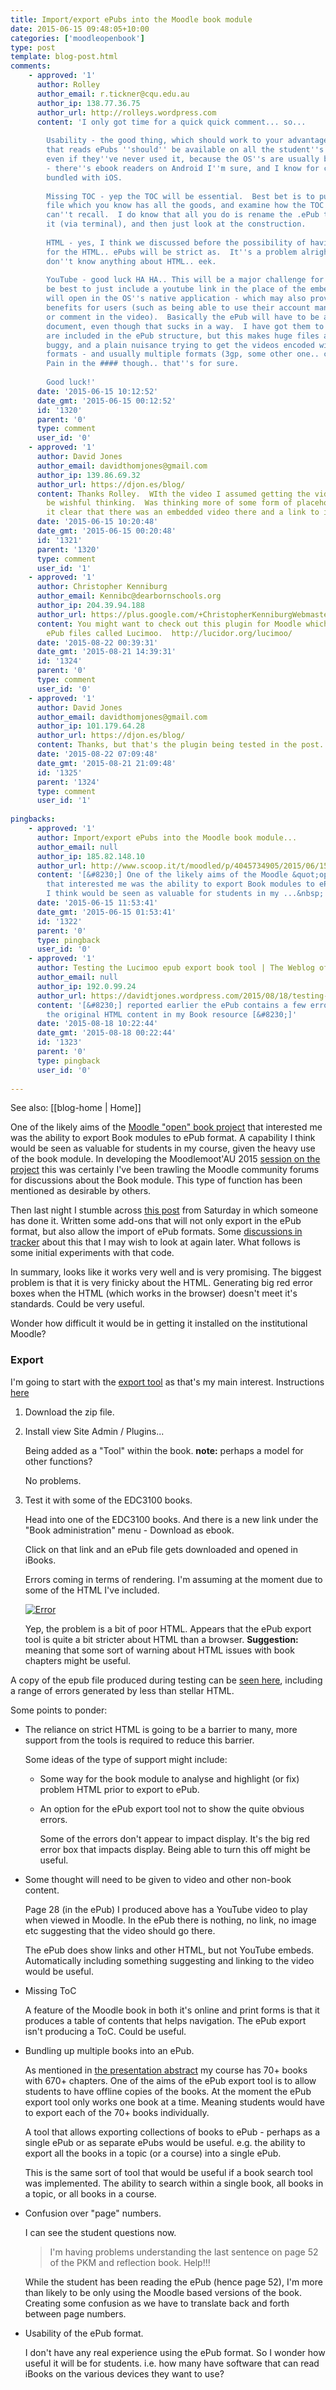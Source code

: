 ```yaml
---
title: Import/export ePubs into the Moodle book module
date: 2015-06-15 09:48:05+10:00
categories: ['moodleopenbook']
type: post
template: blog-post.html
comments:
    - approved: '1'
      author: Rolley
      author_email: r.tickner@cqu.edu.au
      author_ip: 138.77.36.75
      author_url: http://rolleys.wordpress.com
      content: 'I only got time for a quick quick comment... so...
    
        Usability - the good thing, which should work to your advantage, is that the software
        that reads ePubs ''should'' be available on all the student''s devices already,
        even if they''ve never used it, because the OS''s are usually bundled with something
        - there''s ebook readers on Android I''m sure, and I know for certain iBooks is
        bundled with iOS.
    
        Missing TOC - yep the TOC will be essential.  Best bet is to pull apart an ePub
        file which you know has all the goods, and examine how the TOC is created.  I
        can''t recall.  I do know that all you do is rename the .ePub to a zip, and unzip
        it (via terminal), and then just look at the construction.
    
        HTML - yes, I think we discussed before the possibility of having a sanitiser
        for the HTML.. ePubs will be strict as.  It''s a problem alright if your authors
        don''t know anything about HTML.. eek.
    
        YouTube - good luck HA HA.. This will be a major challenge for you.  It might
        be best to just include a youtube link in the place of the embed, and the youtube
        will open in the OS''s native application - which may also provide additional
        benefits for users (such as being able to use their account management to favourite
        or comment in the video).  Basically the ePub will have to be a stand alone offline
        document, even though that sucks in a way.  I have got them to embed videos which
        are included in the ePub structure, but this makes huge files and is extremely
        buggy, and a plain nuisance trying to get the videos encoded with very specific
        formats - and usually multiple formats (3gp, some other one.. can''t remember).
        Pain in the #### though.. that''s for sure.
    
        Good luck!'
      date: '2015-06-15 10:12:52'
      date_gmt: '2015-06-15 00:12:52'
      id: '1320'
      parent: '0'
      type: comment
      user_id: '0'
    - approved: '1'
      author: David Jones
      author_email: davidthomjones@gmail.com
      author_ip: 139.86.69.32
      author_url: https://djon.es/blog/
      content: Thanks Rolley.  WIth the video I assumed getting the video to play would
        be wishful thinking.  Was thinking more of some form of placeholder that makes
        it clear that there was an embedded video there and a link to it.
      date: '2015-06-15 10:20:48'
      date_gmt: '2015-06-15 00:20:48'
      id: '1321'
      parent: '1320'
      type: comment
      user_id: '1'
    - approved: '1'
      author: Christopher Kenniburg
      author_email: Kennibc@dearbornschools.org
      author_ip: 204.39.94.188
      author_url: https://plus.google.com/+ChristopherKenniburgWebmaster
      content: You might want to check out this plugin for Moodle which imports and exports
        ePub files called Lucimoo.  http://lucidor.org/lucimoo/
      date: '2015-08-22 00:39:31'
      date_gmt: '2015-08-21 14:39:31'
      id: '1324'
      parent: '0'
      type: comment
      user_id: '0'
    - approved: '1'
      author: David Jones
      author_email: davidthomjones@gmail.com
      author_ip: 101.179.64.28
      author_url: https://djon.es/blog/
      content: Thanks, but that's the plugin being tested in the post.
      date: '2015-08-22 07:09:48'
      date_gmt: '2015-08-21 21:09:48'
      id: '1325'
      parent: '1324'
      type: comment
      user_id: '1'
    
pingbacks:
    - approved: '1'
      author: Import/export ePubs into the Moodle book module...
      author_email: null
      author_ip: 185.82.148.10
      author_url: http://www.scoop.it/t/moodled/p/4045734905/2015/06/15/import-export-epubs-into-the-moodle-book-module
      content: '[&#8230;] One of the likely aims of the Moodle &quot;open&quot; book project
        that interested me was the ability to export Book modules to ePub format. A capability
        I think would be seen as valuable for students in my ...&nbsp; [&#8230;]'
      date: '2015-06-15 11:53:41'
      date_gmt: '2015-06-15 01:53:41'
      id: '1322'
      parent: '0'
      type: pingback
      user_id: '0'
    - approved: '1'
      author: Testing the Lucimoo epub export book tool | The Weblog of (a) David Jones
      author_email: null
      author_ip: 192.0.99.24
      author_url: https://davidtjones.wordpress.com/2015/08/18/testing-the-lucimoo-epub-export-book-tool/
      content: '[&#8230;] reported earlier the ePub contains a few errors because apparently
        the original HTML content in my Book resource [&#8230;]'
      date: '2015-08-18 10:22:44'
      date_gmt: '2015-08-18 00:22:44'
      id: '1323'
      parent: '0'
      type: pingback
      user_id: '0'
    
---
```


See also: [[blog-home | Home]]

One of the likely aims of the [Moodle "open" book project](/blog2/the-moodle-open-book-module-project/) that interested me was the ability to export Book modules to ePub format. A capability I think would be seen as valuable for students in my course, given the heavy use of the book module. In developing the Moodlemoot'AU 2015 [session on the project](https://mootau15.moodlemoot.org/mod/data/view.php?d=1&rid=126) this was certainly I've been trawling the Moodle community forums for discussions about the Book module. This type of function has been mentioned as desirable by others.

Then last night I stumble across [this post](https://moodle.org/mod/forum/discuss.php?d=315119) from Saturday in which someone has done it. Written some add-ons that will not only export in the ePub format, but also allow the import of ePub formats. Some [discussions in tracker](https://tracker.moodle.org/browse/MDL-37199) about this that I may wish to look at again later. What follows is some initial experiments with that code.

In summary, looks like it works very well and is very promising. The biggest problem is that it is very finicky about the HTML. Generating big red error boxes when the HTML (which works in the browser) doesn't meet it's standards. Could be very useful.

Wonder how difficult it would be in getting it installed on the institutional Moodle?

### Export

I'm going to start with the [export tool](https://moodle.org/plugins/view/booktool_exportepub) as that's my main interest. Instructions [here](http://lucidor.org/lucimoo/manual.php)

1. Download the zip file.
2. Install view Site Admin / Plugins...
    
    Being added as a "Tool" within the book. **note:** perhaps a model for other functions?
    
    No problems.
    
3. Test it with some of the EDC3100 books.
    
    Head into one of the EDC3100 books. And there is a new link under the "Book administration" menu - Download as ebook.
    
    Click on that link and an ePub file gets downloaded and opened in iBooks.
    
    Errors coming in terms of rendering. I'm assuming at the moment due to some of the HTML I've included.
    
    [![Error](images/18818293851_4313105ede_n.jpg)](https://www.flickr.com/photos/david_jones/18818293851 "Error by David Jones, on Flickr")
    
    Yep, the problem is a bit of poor HTML. Appears that the ePub export tool is quite a bit stricter about HTML than a browser. **Suggestion:** meaning that some sort of warning about HTML issues with book chapters might be useful.
    

A copy of the epub file produced during testing can be [seen here](https://dl.dropboxusercontent.com/u/14025788/MoodleOpenBook/PKM%20and%20Reflection%20-%20fixed.epub), including a range of errors generated by less than stellar HTML.

Some points to ponder:

- The reliance on strict HTML is going to be a barrier to many, more support from the tools is required to reduce this barrier.
    
    Some ideas of the type of support might include:
    
    - Some way for the book module to analyse and highlight (or fix) problem HTML prior to export to ePub.
    - An option for the ePub export tool not to show the quite obvious errors.
        
        Some of the errors don't appear to impact display. It's the big red error box that impacts display. Being able to turn this off might be useful.
        
- Some thought will need to be given to video and other non-book content.
    
    Page 28 (in the ePub) I produced above has a YouTube video to play when viewed in Moodle. In the ePub there is nothing, no link, no image etc suggesting that the video should go there.
    
    The ePub does show links and other HTML, but not YouTube embeds. Automatically including something suggesting and linking to the video would be useful.
    
- Missing ToC
    
    A feature of the Moodle book in both it's online and print forms is that it produces a table of contents that helps navigation. The ePub export isn't producing a ToC. Could be useful.
    
- Bundling up multiple books into an ePub.
    
    As mentioned in [the presentation abstract](https://mootau15.moodlemoot.org/mod/data/view.php?d=1&rid=126) my course has 70+ books with 670+ chapters. One of the aims of the ePub export tool is to allow students to have offline copies of the books. At the moment the ePub export tool only works one book at a time. Meaning students would have to export each of the 70+ books individually.
    
    A tool that allows exporting collections of books to ePub - perhaps as a single ePub or as separate ePubs would be useful. e.g. the ability to export all the books in a topic (or a course) into a single ePub.
    
    This is the same sort of tool that would be useful if a book search tool was implemented. The ability to search within a single book, all books in a topic, or all books in a course.
    
- Confusion over "page" numbers.
    
    I can see the student questions now.
    
    > I'm having problems understanding the last sentence on page 52 of the PKM and reflection book. Help!!!
    
    While the student has been reading the ePub (hence page 52), I'm more than likely to be only using the Moodle based versions of the book. Creating some confusion as we have to translate back and forth between page numbers.
    
- Usability of the ePub format.
    
    I don't have any real experience using the ePub format. So I wonder how useful it will be for students. i.e. how many have software that can read iBooks on the various devices they want to use?